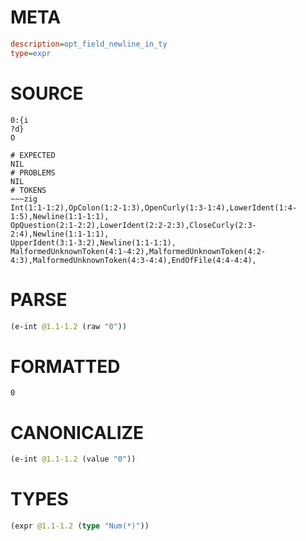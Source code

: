 # META
~~~ini
description=opt_field_newline_in_ty
type=expr
~~~
# SOURCE
~~~roc
0:{i
?d}
O
~~~
~~~
# EXPECTED
NIL
# PROBLEMS
NIL
# TOKENS
~~~zig
Int(1:1-1:2),OpColon(1:2-1:3),OpenCurly(1:3-1:4),LowerIdent(1:4-1:5),Newline(1:1-1:1),
OpQuestion(2:1-2:2),LowerIdent(2:2-2:3),CloseCurly(2:3-2:4),Newline(1:1-1:1),
UpperIdent(3:1-3:2),Newline(1:1-1:1),
MalformedUnknownToken(4:1-4:2),MalformedUnknownToken(4:2-4:3),MalformedUnknownToken(4:3-4:4),EndOfFile(4:4-4:4),
~~~
# PARSE
~~~clojure
(e-int @1.1-1.2 (raw "0"))
~~~
# FORMATTED
~~~roc
0
~~~
# CANONICALIZE
~~~clojure
(e-int @1.1-1.2 (value "0"))
~~~
# TYPES
~~~clojure
(expr @1.1-1.2 (type "Num(*)"))
~~~
